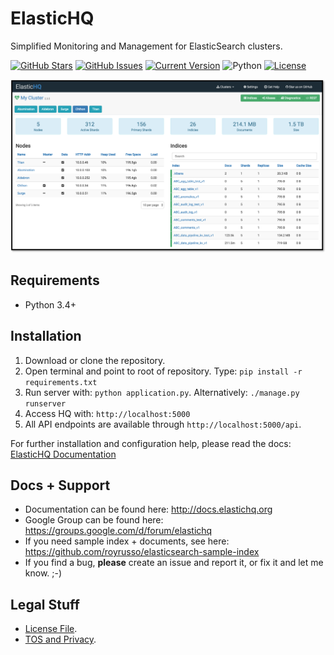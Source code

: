ElasticHQ
=========

Simplified Monitoring and Management for ElasticSearch clusters.

[![GitHub Stars](https://img.shields.io/github/stars/ElasticHQ/elasticsearch-HQ.svg)](https://github.com/ElasticHQ/elasticsearch-HQ) 
[![GitHub Issues](https://img.shields.io/github/issues/ElasticHQ/elasticsearch-HQ.svg)](https://github.com/ElasticHQ/elasticsearch-HQ) 
[![Current Version](https://img.shields.io/badge/version-3.0.0-green.svg)](https://github.com/ElasticHQ/elasticsearch-HQ) 
![Python](https://img.shields.io/badge/python-v3.4%20%2F%20v3.6-blue.svg)
[![License](https://img.shields.io/badge/license-ASL-blue.svg)](https://opensource.org/licenses/ASL)


![alt text](main_dashboard.png)

Requirements
------------

* Python 3.4+


Installation
------------

1. Download or clone the repository. 
2. Open terminal and point to root of repository. Type: ``pip install -r requirements.txt``
3. Run server with: `` python application.py ``. Alternatively: ``./manage.py runserver``
4. Access HQ with: `` http://localhost:5000 ``
5. All API endpoints are available through `` http://localhost:5000/api ``.  

For further installation and configuration help, please read the docs: [ElasticHQ Documentation](http://docs.elastichq.org)

Docs + Support
---------------
* Documentation can be found here: http://docs.elastichq.org
* Google Group can be found here: https://groups.google.com/d/forum/elastichq
* If you need sample index + documents, see here: https://github.com/royrusso/elasticsearch-sample-index
* If you find a bug, **please** create an issue and report it, or fix it and let me know. ;-)
 
Legal Stuff
-----------

* [License File](LICENSE.md).
* [TOS and Privacy](TERMS.md).




